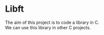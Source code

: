 # Libft
The aim of this project is to code a library in C.  
We can use this library in other C projects.
